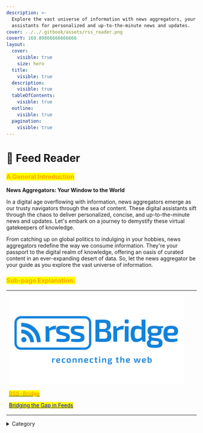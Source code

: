 ```yaml
---
description: >-
  Explore the vast universe of information with news aggregators, your digital
  assistants for personalized and up-to-the-minute news and updates.
cover: ../../.gitbook/assets/rss_reader.png
coverY: 169.89866666666666
layout:
  cover:
    visible: true
    size: hero
  title:
    visible: true
  description:
    visible: true
  tableOfContents:
    visible: true
  outline:
    visible: true
  pagination:
    visible: true
---
```


# 📂 Feed Reader

### <mark style="color:orange;">**A General Introduction**</mark>

**News Aggregators: Your Window to the World**

In a digital age overflowing with information, news aggregators emerge as our trusty navigators through the sea of content. These digital assistants sift through the chaos to deliver personalized, concise, and up-to-the-minute news and updates. Let's embark on a journey to demystify these virtual gatekeepers of knowledge.



From catching up on global politics to indulging in your hobbies, news aggregators redefine the way we consume information. They're your passport to the digital realm of knowledge, offering an oasis of curated content in an ever-expanding desert of data. So, let the news aggregator be your guide as you explore the vast universe of information.

### <mark style="color:orange;">Sub-page Explanation:</mark>



|                                                                                                                                                                                                                                                                                                                                                                                                                                 |   |   |
| ------------------------------------------------------------------------------------------------------------------------------------------------------------------------------------------------------------------------------------------------------------------------------------------------------------------------------------------------------------------------------------------------------------------------------- | - | - |
| <p><img src="../../.gitbook/assets/image (7) (1).png" alt="" data-size="original"></p><p><a href="https://docs.scaleinfinite.fr/demo-deployment/feed-reader/rss-bridge-deployment"><mark style="color:orange;"><strong>RSS-Bridge</strong></mark></a></p><p></p><p><a href="https://docs.scaleinfinite.fr/demo-deployment/feed-reader/rss-bridge-deployment"><mark style="color:blue;">Bridging the Gap in Feeds</mark></a></p> |   |   |

<details>

<summary>Category</summary>

Kubernetes, cloud computing, DevOps, cloud services, hosting platform, container orchestration, cloud infrastructure, cloud deployment, cloud management, cloud technology, cloud solutions, feed

</details>
